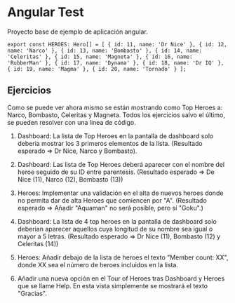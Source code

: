# Angular Test

Proyecto base de ejemplo de aplicación angular.

`
export const HEROES: Hero[] = [
  { id: 11, name: 'Dr Nice' },
  { id: 12, name: 'Narco' },
  { id: 13, name: 'Bombasto' },
  { id: 14, name: 'Celeritas' },
  { id: 15, name: 'Magneta' },
  { id: 16, name: 'RubberMan' },
  { id: 17, name: 'Dynama' },
  { id: 18, name: 'Dr IQ' },
  { id: 19, name: 'Magma' },
  { id: 20, name: 'Tornado' }
];
`
## Ejercicios

Como se puede ver ahora mismo se están mostrando como Top Heroes a: Narco, Bombasto, Celeritas y Magneta.
Todos los ejercicios salvo el último, se pueden resolver con una linea de código.

1. Dashboard: La lista de Top Heroes en la pantalla de dashboard solo deberia mostrar los 3 primeros elementos de la lista.
   (Resultado esperado => Dr Nice, Narco y Bombasto).

2. Dashboard: Las lista de Top Heroes deberá aparecer con el nombre del heroe seguido de su ID entre parentesis.
   (Resultado esperado => De Nice (11), Narco (12), Bombasto (13))

3. Heroes: Implementar una validación en el alta de nuevos heroes donde no permita dar de alta Heroes que comiencen por "A".
   (Resultado esperado => Añadir "Aquaman" no será posible, pero sí "Goku".)

4. Dashboard: La lista de 4 top heroes en la pantalla de dashboard solo deberian aparecer aquellos cuya longitud de su nombre sea igual o mayor a 5 letras.
   (Resultado esperado => Dr Nice (11), Bombasto (12) y Celeritas (14))

5. Heroes: Añadir debajo de la lista de heroes el texto "Member count: XX", donde XX sea el número de heroes incluidos en la lista.

6. Añadir una nueva opción en el Tour of Heroes tras Dashboard y Heroes que se llame Help. En esta vista simplemente se mostrará el texto "Gracias".
